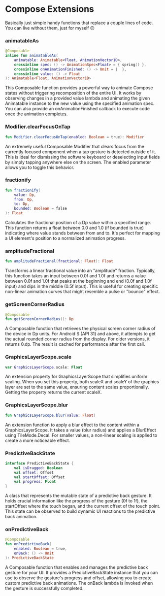 # Compose Extensions

Basically just simple handy functions that replace a couple lines of code. You can live without them, just for myself 🙃

### animatableAs
```kotlin
@Composable
inline fun animatableAs(
    animatable: Animatable<Float, AnimationVector1D>,
    crossinline spec: () -> AnimationSpec<Float> = { spring() },
    crossinline onAnimationFinished: () -> Unit = {  },
    crossinline value: () -> Float
): Animatable<Float, AnimationVector1D>
```

This Composable function provides a powerful way to animate Compose states without triggering recomposition of the entire UI. It works by observing changes in a provided value lambda and animating the given Animatable instance to the new value using the specified animation spec. You can also provide an onAnimationFinished callback to execute code once the animation completes.

### Modifier.clearFocusOnTap

```kotlin
fun Modifier.clearFocusOnTap(enabled: Boolean = true): Modifier
```

An extremely useful Composable Modifier that clears focus from the currently focused component when a tap gesture is detected outside of it. This is ideal for dismissing the software keyboard or deselecting input fields by simply tapping anywhere else on the screen. The enabled parameter allows you to toggle this behavior.

### fractionify

```kotlin
fun fractionify(
    value: Dp,
    from: Dp,
    to: Dp,
    bounded: Boolean = false
): Float
```

Calculates the fractional position of a Dp value within a specified range. This function returns a float between 0.0 and 1.0 (if bounded is true) indicating where value stands between from and to. It's perfect for mapping a UI element's position to a normalized animation progress.

### amplitudeFractional

```kotlin
fun amplitudeFractional(fractional: Float): Float
```

Transforms a linear fractional value into an "amplitude" fraction. Typically, this function takes an input between 0.0f and 1.0f and returns a value between 0.0f and 1.0f that peaks at the beginning and end (0.0f and 1.0f input) and dips in the middle (0.5f input). This is useful for creating specific non-linear animation curves that might resemble a pulse or "bounce" effect.

### getScreenCornerRadius

```kotlin
@Composable
fun getScreenCornerRadius(): Dp
```

A Composable function that retrieves the physical screen corner radius of the device in Dp units. For Android S (API 31) and above, it attempts to get the actual rounded corner radius from the display. For older versions, it returns 0.dp. The result is cached for performance after the first call.

### GraphicsLayerScope.scale

```kotlin
var GraphicsLayerScope.scale: Float
```

An extension property for GraphicsLayerScope that simplifies uniform scaling. When you set this property, both scaleX and scaleY of the graphics layer are set to the same value, ensuring content scales proportionally. Getting the property returns the current scaleX.

### GraphicsLayerScope.blur

```kotlin
fun GraphicsLayerScope.blur(value: Float)
```

An extension function to apply a blur effect to the content within a GraphicsLayerScope. It takes a value (blur radius) and applies a BlurEffect using TileMode.Decal. For smaller values, a non-linear scaling is applied to create a more noticeable effect.

### PredictiveBackState

```kotlin
interface PredictiveBackState {
    val isDragged: Boolean
    val offset: Offset
    val startOffset: Offset
    val progress: Float
}
```

A class that represents the mutable state of a predictive back gesture. It holds crucial information like the progress of the gesture (0f to 1f), the startOffset where the touch began, and the current offset of the touch point. This state can be observed to build dynamic UI reactions to the predictive back animation.

### onPredictiveBack

```kotlin
@Composable
fun onPredictiveBack(
    enabled: Boolean = true,
    onBack: () -> Unit
): PredictiveBackState
```

A Composable function that enables and manages the predictive back gesture for your UI. It provides a PredictiveBackState instance that you can use to observe the gesture's progress and offset, allowing you to create custom predictive back animations. The onBack lambda is invoked when the gesture is successfully completed.